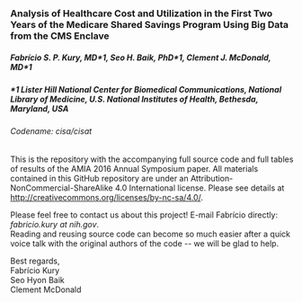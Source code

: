 ### Analysis of Healthcare Cost and Utilization in the First Two Years of the Medicare Shared Savings Program Using Big Data from the CMS Enclave
##### Fabrício S. P. Kury, MD\*1, Seo H. Baik, PhD\*1, Clement J. McDonald, MD\*1
##### \*1 Lister Hill National Center for Biomedical Communications, National Library of Medicine, U.S. National Institutes of Health, Bethesda, Maryland, USA
###### Codename: cisa/cisat
  
This is the repository with the accompanying full source code and full tables of results of the AMIA 2016 Annual Symposium paper. All materials contained in this GitHub repository are under an Attribution-NonCommercial-ShareAlike 4.0 International license. Please see details at http://creativecommons.org/licenses/by-nc-sa/4.0/.  
  
Please feel free to contact us about this project! E-mail Fabrício directly: *fabricio.kury at nih.gov*.  
Reading and reusing source code can become so much easier after a quick voice talk with the original authors of the code -- we will be glad to help.  
  
Best regards,  
Fabrício Kury  
Seo Hyon Baik  
Clement McDonald
